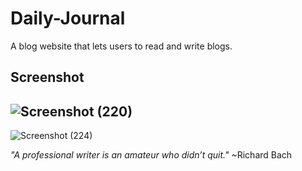 # Daily-Journal
A blog website that lets users to read and write blogs.

## Screenshot
![Screenshot (220)](https://user-images.githubusercontent.com/71843674/124984834-53583b80-e057-11eb-8a46-91c28c902113.png)
---
![Screenshot (224)](https://user-images.githubusercontent.com/71843674/124985931-a4b4fa80-e058-11eb-8999-ba5043cd8cf1.png)

_"A professional writer is an amateur who didn’t quit."_ ~Richard Bach
